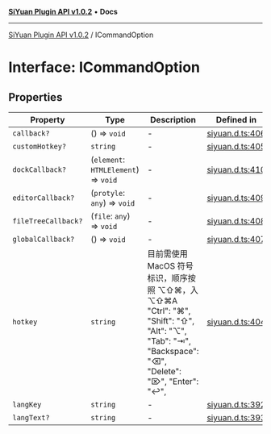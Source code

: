 [**SiYuan Plugin API v1.0.2**](../README.md) • **Docs**

---

[SiYuan Plugin API v1.0.2](../README.md) / ICommandOption

# Interface: ICommandOption

## Properties

| Property            | Type                                 | Description                                                                                                                                        | Defined in                                                                         |
| ------------------- | ------------------------------------ | -------------------------------------------------------------------------------------------------------------------------------------------------- | ---------------------------------------------------------------------------------- |
| `callback?`         | () => `void`                         | -                                                                                                                                                  | [siyuan.d.ts:406](https://github.com/siyuan-note/petal/tree/main/siyuan.d.ts#L406) |
| `customHotkey?`     | `string`                             | -                                                                                                                                                  | [siyuan.d.ts:405](https://github.com/siyuan-note/petal/tree/main/siyuan.d.ts#L405) |
| `dockCallback?`     | (`element`: `HTMLElement`) => `void` | -                                                                                                                                                  | [siyuan.d.ts:410](https://github.com/siyuan-note/petal/tree/main/siyuan.d.ts#L410) |
| `editorCallback?`   | (`protyle`: `any`) => `void`         | -                                                                                                                                                  | [siyuan.d.ts:409](https://github.com/siyuan-note/petal/tree/main/siyuan.d.ts#L409) |
| `fileTreeCallback?` | (`file`: `any`) => `void`            | -                                                                                                                                                  | [siyuan.d.ts:408](https://github.com/siyuan-note/petal/tree/main/siyuan.d.ts#L408) |
| `globalCallback?`   | () => `void`                         | -                                                                                                                                                  | [siyuan.d.ts:407](https://github.com/siyuan-note/petal/tree/main/siyuan.d.ts#L407) |
| `hotkey`            | `string`                             | 目前需使用 MacOS 符号标识，顺序按照 ⌥⇧⌘，入 ⌥⇧⌘A "Ctrl": "⌘", "Shift": "⇧", "Alt": "⌥", "Tab": "⇥", "Backspace": "⌫", "Delete": "⌦", "Enter": "↩", | [siyuan.d.ts:404](https://github.com/siyuan-note/petal/tree/main/siyuan.d.ts#L404) |
| `langKey`           | `string`                             | -                                                                                                                                                  | [siyuan.d.ts:392](https://github.com/siyuan-note/petal/tree/main/siyuan.d.ts#L392) |
| `langText?`         | `string`                             | -                                                                                                                                                  | [siyuan.d.ts:393](https://github.com/siyuan-note/petal/tree/main/siyuan.d.ts#L393) |
